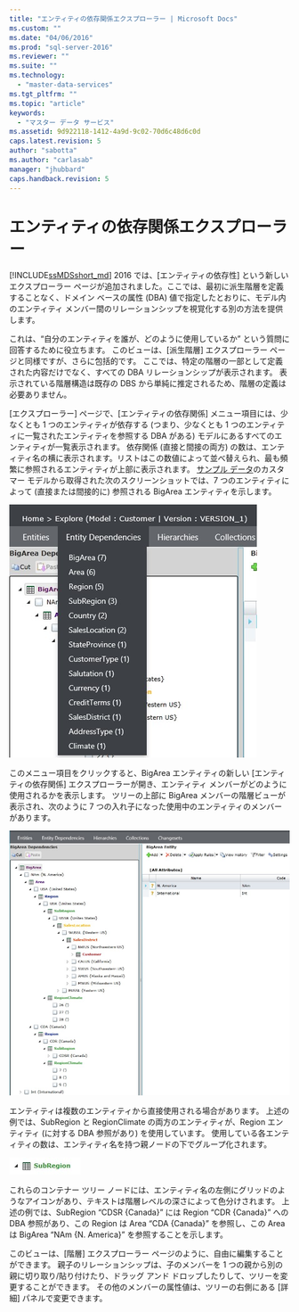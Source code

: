 ```yaml
---
title: "エンティティの依存関係エクスプローラー | Microsoft Docs"
ms.custom: ""
ms.date: "04/06/2016"
ms.prod: "sql-server-2016"
ms.reviewer: ""
ms.suite: ""
ms.technology: 
  - "master-data-services"
ms.tgt_pltfrm: ""
ms.topic: "article"
keywords: 
  - "マスター データ サービス"
ms.assetid: 9d922118-1412-4a9d-9c02-70d6c48d6c0d
caps.latest.revision: 5
author: "sabotta"
ms.author: "carlasab"
manager: "jhubbard"
caps.handback.revision: 5
---
```

# エンティティの依存関係エクスプローラー
  
[!INCLUDE[ssMDSshort_md](../includes/ssmdsshort-md.md)] 2016 では、[エンティティの依存性] という新しいエクスプローラー ページが追加されました。ここでは、最初に派生階層を定義することなく、ドメイン ベースの属性 (DBA) 値で指定したとおりに、モデル内のエンティティ メンバー間のリレーションシップを視覚化する別の方法を提供します。   
  
これは、“自分のエンティティを誰が、どのように使用しているか” という質問に回答するために役立ちます。 このビューは、[派生階層] エクスプローラー ページと同様ですが、さらに包括的です。 ここでは、特定の階層の一部として定義された内容だけでなく、すべての DBA リレーションシップが表示されます。 表示されている階層構造は既存の DBS から単純に推定されるため、階層の定義は必要ありません。  
  
[エクスプローラー] ページで、[エンティティの依存関係] メニュー項目には、少なくとも 1 つのエンティティが依存する (つまり、少なくとも 1 つのエンティティに一覧されたエンティティを参照する DBA がある) モデルにあるすべてのエンティティが一覧表示されます。 依存関係 (直接と間接の両方) の数は、エンティティ名の横に表示されます。リストはこの数値によって並べ替えられ、最も頻繁に参照されるエンティティが上部に表示されます。 [サンプル データ](https://msdn.microsoft.com/library/master-data-services-sample.aspx)のカスタマー モデルから取得された次のスクリーンショットでは、7 つのエンティティによって (直接または間接的に) 参照される BigArea エンティティを示します。  
  
![MDS_EntityDependencies_Menu.jpg](../master-data-services/media/mds-entitydependencies-menu-jpg.jpg)  
    
このメニュー項目をクリックすると、BigArea エンティティの新しい [エンティティの依存関係] エクスプローラーが開き、エンティティ メンバーがどのように使用されるかを表示します。 ツリーの上部に BigArea メンバーの階層ビューが表示され、次のように 7 つの入れ子になった使用中のエンティティのメンバーがあります。  
  
![MDS_EntityDependencies_Tree.jpg](../master-data-services/media/mds-entitydependencies-tree-jpg.jpg)  
    
エンティティは複数のエンティティから直接使用される場合があります。 上述の例では、SubRegion と RegionClimate の両方のエンティティが、Region エンティティ (に対する DBA 参照があり) を使用しています。 使用している各エンティティの数は、エンティティ名を持つ親ノードの下でグループ化されます。   
  
![MDS_EntityDependencies_Entity_Node.jpg](../master-data-services/media/mds-entitydependencies-entity-node-jpg.jpg)  
  
これらのコンテナー ツリー ノードには、エンティティ名の左側にグリッドのようなアイコンがあり、テキストは階層レベルの深さによって色分けされます。 上述の例では、SubRegion “CDSR {Canada}” には Region “CDR {Canada}” への DBA 参照があり、この Region は Area “CDA {Canada}” を参照し、この Area は BigArea “NAm {N. America}” を参照することを示します。  
  
このビューは、[階層] エクスプローラー ページのように、自由に編集することができます。 親子のリレーションシップは、子のメンバーを 1 つの親から別の親に切り取り/貼り付けたり、ドラッグ アンド ドロップしたりして、ツリーを変更することができます。 その他のメンバーの属性値は、ツリーの右側にある [詳細] パネルで変更できます。   
  
  
  
  
